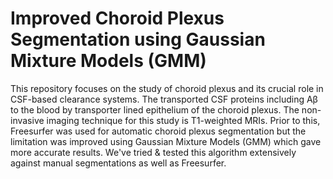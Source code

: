 # Improved Choroid Plexus Segmentation using Gaussian Mixture Models (GMM)

This repository focuses on the study of choroid plexus and its crucial role in CSF-based clearance systems. The transported CSF proteins including Aβ to the blood by transporter lined epithelium of the choroid plexus. The non-invasive imaging technique for this study is T1-weighted MRIs. Prior to this, Freesurfer was used for automatic choroid plexus segmentation but the limitation was improved using Gaussian Mixture Models (GMM) which gave more accurate results. We've tried & tested this algorithm extensively against manual segmentations as well as Freesurfer. 

##